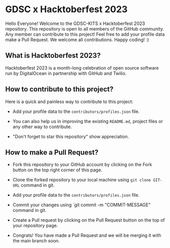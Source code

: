 # GDSC x Hacktoberfest 2023

Hello Everyone! Welcome to the GDSC-KITS x Hacktoberfest 2023 repository. This repository is open to all members of the GitHub community. Any member can contribute to this project! Feel free to add your profile data make a Pull Request. We welcome all contributions. Happy coding! :)

## What is Hacktoberfest 2023?

Hacktoberfest 2023 is a month-long celebration of open source software run by DigitalOcean in partnership with GitHub and Twilio.

## How to contribute to this project?

Here is a quick and painless way to contribute to this project:

- Add your profile data to the `contributors/profiles.json` file.

- You can also help us in improving the existing `README.md`, project files or any other way to contribute.

- "Don't forget to star this repository" show appreciation.

## How to make a Pull Request?

- Fork this repository to your GitHub account by clicking on the Fork button on the top right corner of
  this page.

- Clone the forked repository to your local machine using `git clone GIT-URL` command in git.

- Add your profile data to the `contributors/profiles.json` file.

- Commit your changes using `git commit -m "COMMIT-MESSAGE" command in git.

- Create a Pull request by clicking on the Pull Request button on the top of your repository page.

- Congrats! You have made a Pull Request and we will be merging it with the main branch soon.
